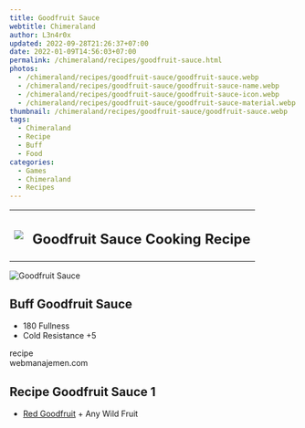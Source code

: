 ```yaml
---
title: Goodfruit Sauce
webtitle: Chimeraland
author: L3n4r0x
updated: 2022-09-28T21:26:37+07:00
date: 2022-01-09T14:56:03+07:00
permalink: /chimeraland/recipes/goodfruit-sauce.html
photos:
  - /chimeraland/recipes/goodfruit-sauce/goodfruit-sauce.webp
  - /chimeraland/recipes/goodfruit-sauce/goodfruit-sauce-name.webp
  - /chimeraland/recipes/goodfruit-sauce/goodfruit-sauce-icon.webp
  - /chimeraland/recipes/goodfruit-sauce/goodfruit-sauce-material.webp
thumbnail: /chimeraland/recipes/goodfruit-sauce/goodfruit-sauce.webp
tags:
  - Chimeraland
  - Recipe
  - Buff
  - Food
categories:
  - Games
  - Chimeraland
  - Recipes
---
```


<section id="bootstrap-wrapper"><link rel="stylesheet" href="https://cdn.statically.io/gh/dimaslanjaka/Web-Manajemen/40ac3225/css/bootstrap-4.5-wrapper.css"/><div class="row mb-2"><div class="col-md-12 mb-2"><table class="table" id="post-info"><tbody><tr><td><img class="d-inline-block me-2" src="/chimeraland/recipes/goodfruit-sauce/goodfruit-sauce-icon.webp" width="auto" height="auto"/></td><td><h1 class="fs-5">Goodfruit Sauce Cooking Recipe</h1></td></tr></tbody></table></div></div><div class="card mb-2"><div class="row g-0"><div class="col-sm-4 position-relative mb-2"><img src="/chimeraland/recipes/goodfruit-sauce/goodfruit-sauce-material.webp" class="card-img fit-cover w-100 h-100" alt="Goodfruit Sauce" data-fancybox="true"/></div><div class="col-sm-8 mb-2"><div class="card-body"><h2 class="card-title fs-5">Buff Goodfruit Sauce</h2><div class="card-text"><ul><li>180 Fullness</li><li>Cold Resistance +5</li></ul></div><span class="badge rounded-pill bg-dark">recipe</span></div><div class="card-footer text-end text-muted">webmanajemen.com</div></div></div></div><div class="row mb-2"><div class="col-12 col-lg-6 recipe-item mb-2"><div class="card"><div class="card-body"><h2 class="card-title fs-5">Recipe Goodfruit Sauce 1</h2><div class="card-text"><ul><li><a class="text-decoration-none" href="/chimeraland/materials/red-goodfruit.html">Red Goodfruit</a><span> + </span>Any Wild Fruit</li></ul></div></div></div></div></div></section>